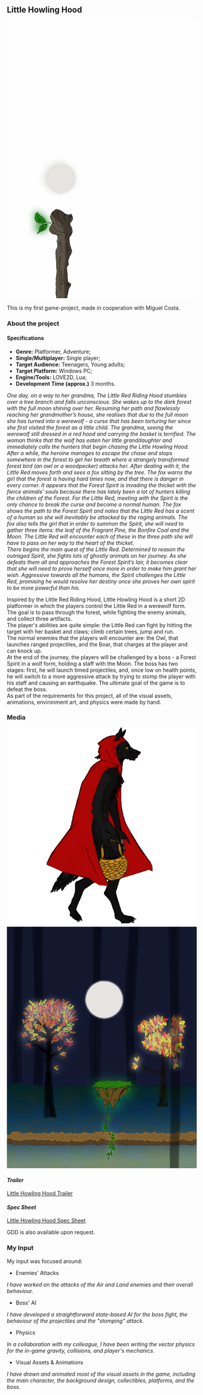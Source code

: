 ## Little Howling Hood


<img src="images/lhh1.gif?raw=true"/>


This is my first game-project, made in cooperation with Miguel Costa.

### **About the project** 

#### **Specifications**

+ **Genre:** Platformer, Adventure;
+ **Single/Multiplayer:** Single player;
+ **Target Audience:** Teenagers, Young adults;
+ **Target Platform:** Windows PC;
+ **Engine/Tools:** LOVE2D, Lua;
+ **Development Time (approx.)** 3 months.

*One day, on a way to her grandma, The Little Red Riding Hood stumbles over a tree branch and falls unconscious. She wakes up to the dark forest with the full moon shining over her. Resuming her path and flawlessly reaching her grandmother’s house, she realises that due to the full moon she has turned into a werewolf - a curse that has been torturing her since she first visited the forest as a little child. The grandma, seeing the werewolf still dressed in a red hood and carrying the basket is terrified. The woman thinks that the wolf has eaten her little granddaughter and immediately calls the hunters that begin chasing the Little Howling Hood.  
After a while, the heroine manages to escape the chase and stops somewhere in the forest to get her breath where a strangely transformed forest bird (an owl or a woodpecker) attacks her. After dealing with it, the Little Red moves forth and sees a fox sitting by the tree. The fox warns the girl that the forest is having hard times now, and that there is danger in every corner. It appears that the Forest Spirit is invading the thicket with the fierce animals’ souls because there has lately been a lot of hunters killing the children of the Forest. For the Little Red, meeting with the Spirit is the only chance to break the curse and become a normal human. The fox shows the path to the Forest Spirit and notes that the Little Red has a scent of a human so she will inevitably be attacked by the raging animals. The fox also tells the girl that in order to summon the Spirit, she will need to gather three items: the leaf of the Fragrant Pine, the Bonfire Coal and the Moon. The Little Red will encounter each of these in the three path she will have to pass on her way to the heart of the thicket.  
There begins the main quest of the Little Red. Determined to reason the outraged Spirit, she fights lots of ghostly animals on her journey. As she defeats them all and approaches the Forest Spirit’s lair, it becomes clear that she will need to prove herself once more in order to make him grant her wish. Aggressive towards all the humans, the Spirit challenges the Little Red, promising he would resolve her destiny once she proves her own spirit to be more powerful than his.*

Inspired by the Little Red Riding Hood, Little Howling Hood is a short 2D platformer in which the players control the Little Red in a werewolf form. The goal is to pass through the forest, while fighting the enemy animals, and collect three artifacts.  
The player's abilities are quite simple: the Little Red can fight by hitting the target with her basket and claws; climb certain trees, jump and run.  
The normal enemies that the players will encounter are: the Owl, that launches ranged projectiles, and the Boar, that charges at the player and can knock up.  
At the end of the journey, the players will be challenged by a boss - a Forest Spirit in a wolf form, holding a staff with the Moon. The boss has two stages: first, he will launch timed projectiles, and, once low on health points, he will switch to a more aggressive attack by trying to stomp the player with his staff and causing an earthquake. The ultimate goal of the game is to defeat the boss.  
As part of the requirements for this project, all of the visual assets, animations, environment art, and physics were made by hand.  

### **Media**

<img src="images/lhh2.gif?raw=true"/>

<img src="images/lhh3.png?raw=true"/>


#### *Trailer*

[Little Howling Hood Trailer](/videos/LHHTrailer.mp4)

#### *Spec Sheet*

[Little Howling Hood Spec Sheet](/pdf/LHHSpec.pdf)


GDD is also available upon request.

### **My Input**

My input was focused around: 

+ Enemies' Attacks  

*I have worked on the attacks of the Air and Land enemies and their overall behaviour.*

+ Boss' AI  

*I have developed a straightforward state-based AI for the boss fight, the behaviour of the projectiles and the "stomping" attack.*

+ Physics  

*In a collaboration with my colleague, I have been writing the vector physics for the in-game gravity, collisions, and player's mechanics.*

+ Visual Assets & Animations  

*I have drawn and animated most of the visual assets in the game, including the main character, the background design, collectibles, platforms, and the boss.*



